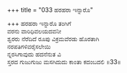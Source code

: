 +++
title = "033 ಹರಹರಾ ಇನ್ನಾರೊ"

+++
ಹರಹರಾ ಇನ್ನಾರೊ ತಂಗಿಗೆ  
ವರನು ವಾರಿಧಿವಲಯದವನೀ  
ಶ್ವರರು ನೆರೆದಿದೆ ರೂಪು ವಿಕ್ರಮವೆರಡು ಹೊರತಾಗಿ   
ನರಪತಿಗಳಿವರೈಸಲೇಯಿ  
ನ್ನರಸಿಗಾವುದು ಹದನೆನುತ ವಿ  
ಸ್ತರದ ಗುಜುಗುಜು ಮಸಗಿದುದು ಕಾಂತಾ ಕದಂಬದಲಿ     ॥33॥